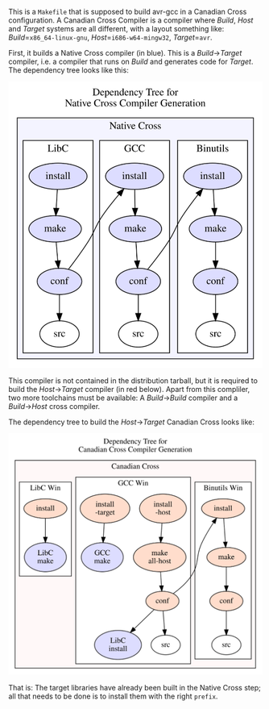 This is a `Makefile` that is supposed to build avr-gcc in a
Canadian Cross configuration.  A Canadian Cross Compiler is a compiler where
*Build*, *Host* and *Target* systems are all different,
with a layout something like:
*Build*=`x86_64-linux-gnu`, *Host*=`i686-w64-mingw32`, *Target*=`avr`.

First, it builds a Native Cross compiler (in blue).
This is a *Build*&rarr;*Target* compiler, i.e. a compiler that runs on *Build*
and generates code for *Target*.  The dependency tree looks like this:

![Native Cross build dependencies](make-host.svg)

This compiler is not contained in the distribution tarball, but it is
required to build the *Host*&rarr;*Target* compiler (in red below).
Apart from this compliler, two more toolchains must be available:
A *Build*&rarr;*Build* compiler and a *Build*&rarr;*Host* cross compiler.

The dependency tree to build the *Host*&rarr;*Target* Canadian Cross
looks like:

![Canadian Cross build dependencies](make-canadian.svg)

That is: The target libraries have already been built in the Native Cross
step; all that needs to be done is to install them with the right `prefix`.

